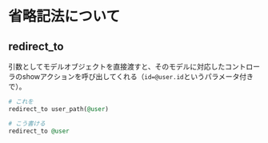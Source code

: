 # 省略記法について

## redirect_to
引数としてモデルオブジェクトを直接渡すと、そのモデルに対応したコントローラのshowアクションを呼び出してくれる（`id=@user.id`というパラメータ付きで）。
```rb
# これを
redirect_to user_path(@user)

# こう書ける
redirect_to @user
```